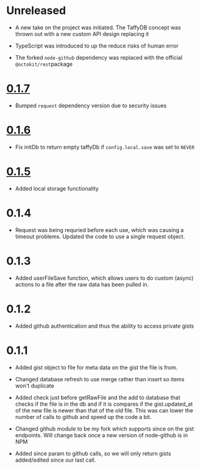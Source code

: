 # Unreleased

*   A new take on the project was initiated. The TaffyDB concept was thrown out
    with a new custom API design replacing it

*   TypeScript was introduced to up the reduce risks of human error

*   The forked `node-github` dependency was replaced with the official
    `@octokit/rest`package

# [0.1.7](https://github.com/pinn3/gist-db/releases/tag/v0.1.7)

*   Bumped `request` dependency version due to security issues

# [0.1.6](https://github.com/pinn3/gist-db/releases/tag/v0.1.6)

*   Fix initDb to return empty taffyDb if `config.local.save` was set to `NEVER`

# [0.1.5](https://github.com/pinn3/gist-db/releases/tag/v0.1.5)

*   Added local storage functionality

# 0.1.4

*   Request was being requried before each use, which was causing a timeout
    problems. Updated the code to use a single request object.

# 0.1.3

*   Added userFileSave function, which allows users to do custom (async) actions
    to a file after the raw data has been pulled in.

# 0.1.2

*   Added github authentication and thus the ability to access private gists

# 0.1.1

*   Added gist object to file for meta data on the gist the file is from.

*   Changed database refresh to use merge rather than insert so items won't
    duplicate

*   Added check just before getRawFile and the add to database that checks if
    the file is in the db and if it is compares if the gist.updated_at of the
    new file is newer than that of the old file. This was can lower the number
    of calls to github and speed up the code a bit.

*   Changed github module to be my fork which supports since on the gist
    endpoints. Will change back once a new version of node-github is in NPM

*   Added since param to github calls, so we will only return gists added/edited
    since our last call.
